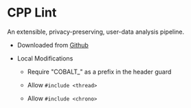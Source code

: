 # CPP Lint
An extensible, privacy-preserving, user-data analysis pipeline.

* Downloaded from [Github](https://github.com/google/styleguide/tree/gh-pages/cpplint)

* Local Modifications
  * Require "COBALT_" as a prefix in the header guard

  * Allow `#include <thread>`
  * Allow `#include <chrono>`
